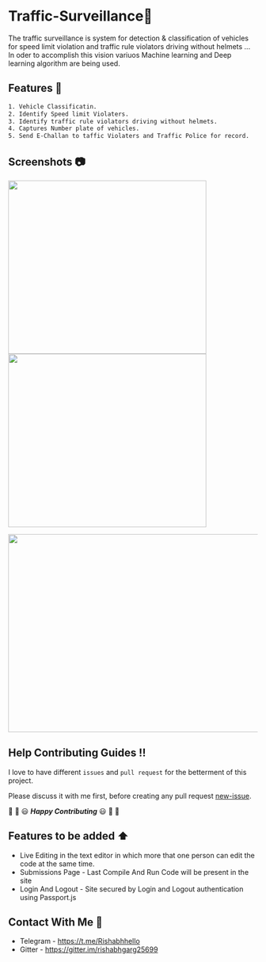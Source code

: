 # Traffic-Surveillance:traffic_light:
The traffic surveillance is system for detection &amp; classification of vehicles for speed limit violation and traffic rule violators driving without helmets ... In oder to accomplish this vision variuos Machine learning and Deep learning algorithm are being used.


## Features :scroll:
```sh
1. Vehicle Classificatin.
2. Identify Speed limit Violaters.
3. Identify traffic rule violators driving without helmets.
4. Captures Number plate of vehicles.
5. Send E-Challan to taffic Violaters and Traffic Police for record.
```

## Screenshots :camera:
<img src="https://user-images.githubusercontent.com/69960006/133246032-e4654278-abad-4cf2-9b93-2644b11e9e20.png" width="400" height="350"/> <img src="https://user-images.githubusercontent.com/69960006/133245792-970a8cd6-391d-4bd3-8aa1-e681d8478a09.png" width="400" height="350"/>

<img src="https://user-images.githubusercontent.com/69960006/133248671-690120f9-4f16-460f-92cb-71d8bcacfc23.jpg" width="800" height="400">



## Help Contributing Guides :bangbang:

I love to have different `issues` and `pull request` for the betterment of this project.

Please discuss it with me first, before creating any pull request [new-issue](https://github.com/rishabhgarg25699/CodeBox-ONLINE_IDE/issues/new).

:tada: :confetti_ball: :smiley: _**Happy Contributing**_ :smiley: :confetti_ball: :tada:

## Features to be added :arrow_up:
- Live Editing in the text editor in which more that one person can edit the code at the same time.
- Submissions Page - Last Compile And Run Code will be present in the site
- Login And Logout - Site secured by Login and Logout authentication using Passport.js

## Contact With Me :busts_in_silhouette:

- Telegram - https://t.me/Rishabhhello
- Gitter - https://gitter.im/rishabhgarg25699
